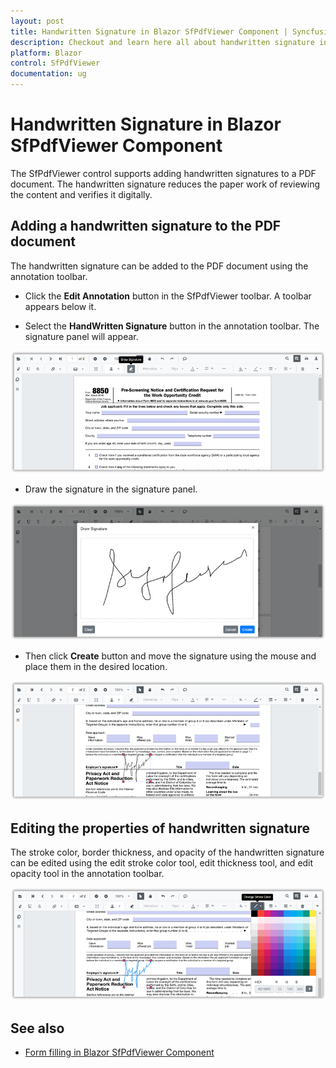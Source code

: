 ```yaml
---
layout: post
title: Handwritten Signature in Blazor SfPdfViewer Component | Syncfusion
description: Checkout and learn here all about handwritten signature in Syncfusion Blazor SfPdfViewer component and more.
platform: Blazor
control: SfPdfViewer
documentation: ug
---
```


# Handwritten Signature in Blazor SfPdfViewer Component

The SfPdfViewer control supports adding handwritten signatures to a PDF document. The handwritten signature reduces the paper work of reviewing the content and verifies it digitally.

## Adding a handwritten signature to the PDF document

The handwritten signature can be added to the PDF document using the annotation toolbar.

* Click the **Edit Annotation** button in the SfPdfViewer toolbar. A toolbar appears below it.

* Select the **HandWritten Signature** button in the annotation toolbar. The signature panel will appear.

![HandWritten Signature in Blazor SfPdfViewer](../pdfviewer/images/blazor-pdfviewer-handwritten-sign.png)

* Draw the signature in the signature panel.

![Displaying Signature Panel in Blazor SfPdfViewer](../pdfviewer/images/blazor-pdfviewer-sign-panel.png)

* Then click **Create** button and move the signature using the mouse and place them in the desired location.

![Adding Signature in Blazor SfPdfViewer](../pdfviewer/images/blazor-pdfviewer-adding-signature.png)

## Editing the properties of handwritten signature

The stroke color, border thickness, and opacity of the handwritten signature can be edited using the edit stroke color tool, edit thickness tool, and edit opacity tool in the annotation toolbar.

![Editing Signature Properties in Blazor SfPdfViewer](../pdfviewer/images/blazor-pdfviewer-signature-properties.png)

## See also

* [Form filling in Blazor SfPdfViewer Component](./form-filling)